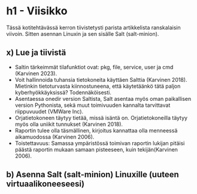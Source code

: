 # h1 - Viisikko

Tässä kotitehtävässä kerron tiivistetysti parista artikkelista ranskalaisin viivoin. Sitten asennan Linuxin ja sen sisälle Salt (salt-minion).

  ## x) Lue ja tiivistä

  - Saltin tärkeimmät tilafunktiot ovat: pkg, file, service, user ja cmd (Karvinen 2023).
  - Voit hallinnoida tuhansia tietokoneita käyttäen Salttia (Karvinen 2018). Mietinkin tietoturvasta kiinnostuneena, että käytetäänkö tätä paljon kyberhyökkäyksissä? Todennäköisesti.
  - Asentaessa onedir version Saltista, Salt asentaa myös oman paikallisen version Pythonista, sekä muut toimivuuden kannalta tarvittavat riippuvuudet (VMWare Inc).
  - Orjatietokoneen täytyy tietää, missä isäntä on. Orjatietokoneilla täytyy myös olla uniikit tunnukset (Karvinen 2018).
  - Raportin tulee olla täsmällinen, kirjoitus kannattaa olla menneessä aikamuodossa (Karvinen 2006).
  - Toistettavuus: Samassa ympäristössä toimivan raportin lukijan pitäisi päästä raportin mukaan samaan pisteeseen, kuin tekijän(Karvinen 2006).

  ## b) Asenna Salt (salt-minion) Linuxille (uuteen virtuaalikoneeseesi)
  
  
  
